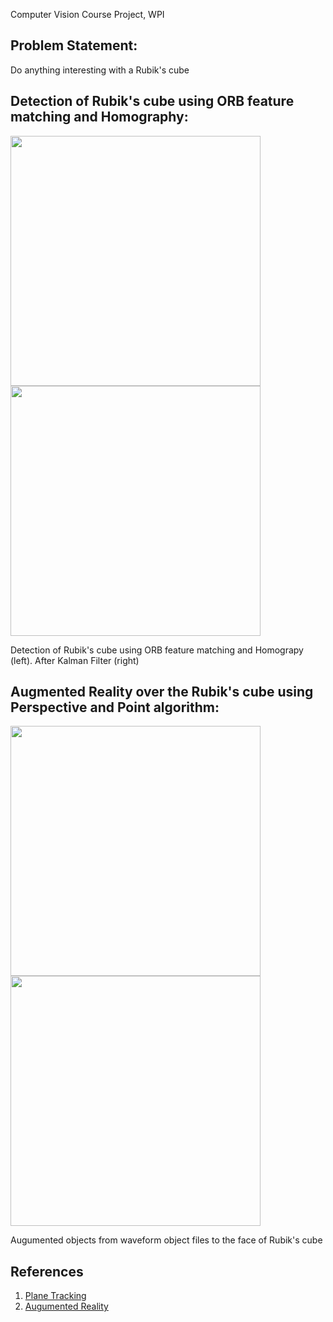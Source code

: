 Computer Vision Course Project, WPI

## Problem Statement: 
Do anything interesting with a Rubik's cube


## Detection of Rubik's cube using ORB feature matching and Homography:

<p float="left">
  <img src="media/detect.gif" width="400" />
  <img src="media/detect_kalman.gif" width="400" /> 
</p>
Detection of Rubik's cube using ORB feature matching and Homograpy (left). After Kalman Filter (right)

## Augmented Reality over the Rubik's cube using Perspective and Point algorithm:

<p float="left">
  <img src="media/spiderman_ar.gif" width="400" />
  <img src="media/cube_ar.gif" width="400" /> 
</p>
Augumented objects from waveform object files to the face of Rubik's cube

## References
1. [Plane Tracking](https://github.com/opencv/opencv/blob/4.x/samples/python/plane_tracker.py "Plane Tracking")
2. [Augumented Reality](https://github.com/jayantjain100/Augmented-Reality "Augumented Reality")

